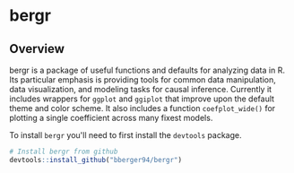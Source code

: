 # bergr

## Overview

bergr is a package of useful functions and defaults for analyzing data in R. Its particular emphasis is providing tools for common data manipulation, data visualization, and modeling tasks for causal inference. Currently it includes wrappers for `ggplot` and `ggiplot` that improve upon the default theme and color scheme. It also includes a function `coefplot_wide()` for plotting a single coefficient across many fixest models. 

To install `bergr` you'll need to first install the `devtools` package. 

``` r
# Install bergr from github
devtools::install_github("bberger94/bergr")
```
